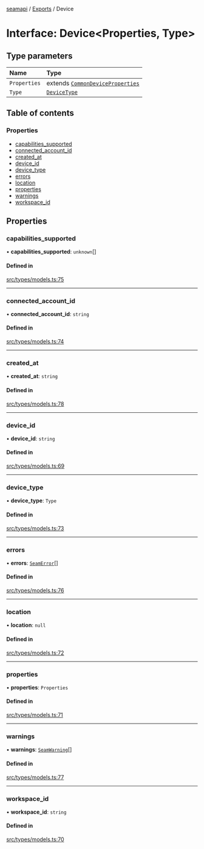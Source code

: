 [seamapi](../README.md) / [Exports](../modules.md) / Device

# Interface: Device<Properties, Type\>

## Type parameters

| Name | Type |
| :------ | :------ |
| `Properties` | extends [`CommonDeviceProperties`](../modules.md#commondeviceproperties) |
| `Type` | [`DeviceType`](../modules.md#devicetype) |

## Table of contents

### Properties

- [capabilities\_supported](Device.md#capabilities_supported)
- [connected\_account\_id](Device.md#connected_account_id)
- [created\_at](Device.md#created_at)
- [device\_id](Device.md#device_id)
- [device\_type](Device.md#device_type)
- [errors](Device.md#errors)
- [location](Device.md#location)
- [properties](Device.md#properties)
- [warnings](Device.md#warnings)
- [workspace\_id](Device.md#workspace_id)

## Properties

### capabilities\_supported

• **capabilities\_supported**: `unknown`[]

#### Defined in

[src/types/models.ts:75](https://github.com/seamapi/javascript/blob/main/src/types/models.ts#L75)

___

### connected\_account\_id

• **connected\_account\_id**: `string`

#### Defined in

[src/types/models.ts:74](https://github.com/seamapi/javascript/blob/main/src/types/models.ts#L74)

___

### created\_at

• **created\_at**: `string`

#### Defined in

[src/types/models.ts:78](https://github.com/seamapi/javascript/blob/main/src/types/models.ts#L78)

___

### device\_id

• **device\_id**: `string`

#### Defined in

[src/types/models.ts:69](https://github.com/seamapi/javascript/blob/main/src/types/models.ts#L69)

___

### device\_type

• **device\_type**: `Type`

#### Defined in

[src/types/models.ts:73](https://github.com/seamapi/javascript/blob/main/src/types/models.ts#L73)

___

### errors

• **errors**: [`SeamError`](SeamError.md)[]

#### Defined in

[src/types/models.ts:76](https://github.com/seamapi/javascript/blob/main/src/types/models.ts#L76)

___

### location

• **location**: ``null``

#### Defined in

[src/types/models.ts:72](https://github.com/seamapi/javascript/blob/main/src/types/models.ts#L72)

___

### properties

• **properties**: `Properties`

#### Defined in

[src/types/models.ts:71](https://github.com/seamapi/javascript/blob/main/src/types/models.ts#L71)

___

### warnings

• **warnings**: [`SeamWarning`](SeamWarning.md)[]

#### Defined in

[src/types/models.ts:77](https://github.com/seamapi/javascript/blob/main/src/types/models.ts#L77)

___

### workspace\_id

• **workspace\_id**: `string`

#### Defined in

[src/types/models.ts:70](https://github.com/seamapi/javascript/blob/main/src/types/models.ts#L70)
